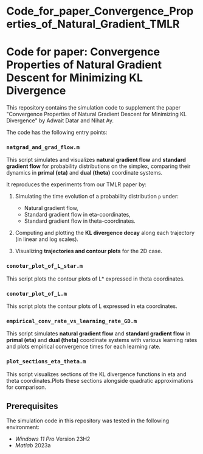 # Code_for_paper_Convergence_Properties_of_Natural_Gradient_TMLR

# Code for paper: Convergence Properties of Natural Gradient Descent for Minimizing KL Divergence

This repository contains the simulation code to supplement the paper "Convergence Properties of Natural Gradient Descent for Minimizing KL Divergence" by Adwait Datar and Nihat Ay.

The code has the following entry points:

### `natgrad_and_grad_flow.m`

This script simulates and visualizes **natural gradient flow** and **standard gradient flow** for probability distributions on the simplex, comparing their dynamics in **primal (eta)** and **dual (theta)** coordinate systems.

It reproduces the experiments from our TMLR paper by:

1. Simulating the time evolution of a probability distribution `p` under:
   - Natural gradient flow,
   - Standard gradient flow in eta-coordinates,
   - Standard gradient flow in theta-coordinates.

2. Computing and plotting the **KL divergence decay** along each trajectory (in linear and log scales).

3. Visualizing **trajectories and contour plots** for the 2D case.

### `conotur_plot_of_L_star.m`

This script plots the contour plots of L* expressed in theta coordinates.

### `conotur_plot_of_L.m`

This script plots the contour plots of L expressed in eta coordinates.

### `empirical_conv_rate_vs_learning_rate_GD.m`

This script simulates **natural gradient flow** and **standard gradient flow** in **primal (eta)** and **dual (theta)** coordinate systems with various learning rates and plots empirical convergence times for each learning rate.

### `plot_sections_eta_theta.m`

This script visualizes sections of the KL divergence functions in eta and theta coordinates.Plots these sections alongside quadratic approximations for comparison.


## Prerequisites
The simulation code in this repository was tested in the following environment:
* *Windows 11 Pro* Version 23H2
* *Matlab* 2023a